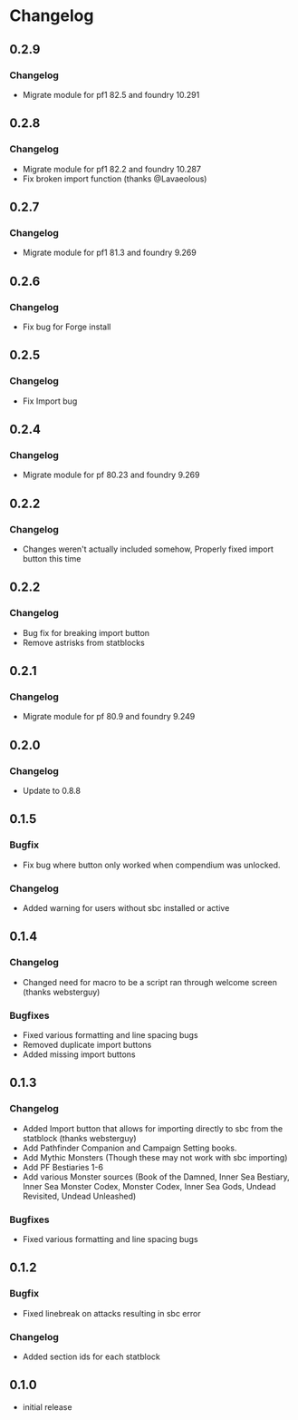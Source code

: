 # Changelog

## 0.2.9
### Changelog
* Migrate module for pf1 82.5 and foundry 10.291

## 0.2.8
### Changelog
* Migrate module for pf1 82.2 and foundry 10.287
* Fix broken import function (thanks @Lavaeolous)

## 0.2.7
### Changelog
* Migrate module for pf1 81.3 and foundry 9.269

## 0.2.6
### Changelog
* Fix bug for Forge install

## 0.2.5
### Changelog
* Fix Import bug

## 0.2.4
### Changelog
* Migrate module for pf 80.23 and foundry 9.269

## 0.2.2
### Changelog
* Changes weren't actually included somehow, Properly fixed import button this time

## 0.2.2
### Changelog
* Bug fix for breaking import button
* Remove astrisks from statblocks

## 0.2.1
### Changelog
* Migrate module for pf 80.9 and foundry 9.249

## 0.2.0
### Changelog
- Update to 0.8.8

## 0.1.5
### Bugfix
- Fix bug where button only worked when compendium was unlocked.

### Changelog
- Added warning for users without sbc installed or active

## 0.1.4

### Changelog
- Changed need for macro to be a script ran through welcome screen (thanks websterguy)

### Bugfixes
- Fixed various formatting and line spacing bugs
- Removed duplicate import buttons
- Added missing import buttons

## 0.1.3

### Changelog
- Added Import button that allows for importing directly to sbc from the statblock (thanks websterguy)
- Add Pathfinder Companion and Campaign Setting books.
- Add Mythic Monsters (Though these may not work with sbc importing)
- Add PF Bestiaries 1-6
- Add various Monster sources (Book of the Damned, Inner Sea Bestiary, Inner Sea Monster Codex, Monster Codex, Inner Sea Gods, Undead Revisited, Undead Unleashed)

### Bugfixes
- Fixed various formatting and line spacing bugs

## 0.1.2

### Bugfix
- Fixed linebreak on attacks resulting in sbc error

### Changelog
- Added section ids for each statblock

## 0.1.0

- initial release
